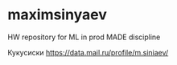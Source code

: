 # maximsinyaev
HW repository for ML in prod MADE discipline

Кукусиски https://data.mail.ru/profile/m.siniaev/
